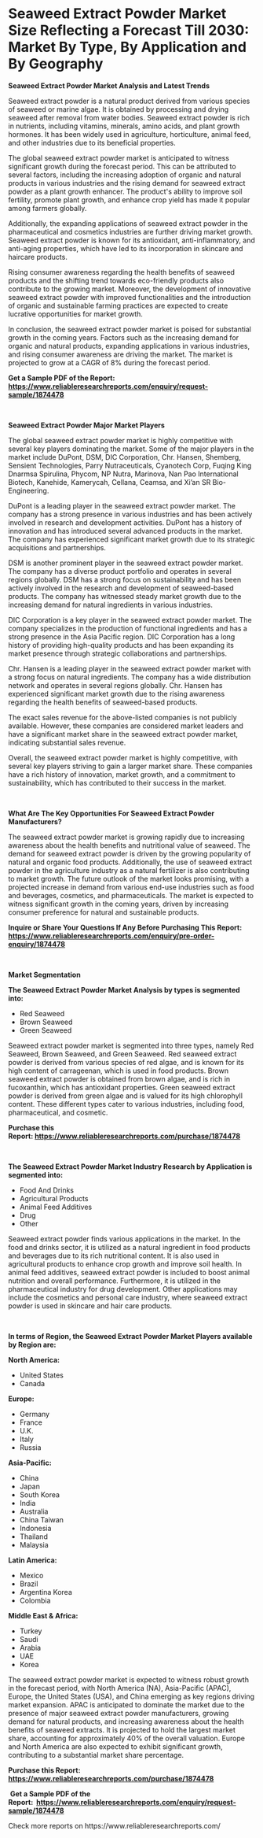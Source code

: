 <p><h1>Seaweed Extract Powder Market Size Reflecting a Forecast Till 2030: Market By Type, By Application and By Geography</h1></p><p><strong>Seaweed Extract Powder Market Analysis and Latest Trends</strong></p>
<p><p>Seaweed extract powder is a natural product derived from various species of seaweed or marine algae. It is obtained by processing and drying seaweed after removal from water bodies. Seaweed extract powder is rich in nutrients, including vitamins, minerals, amino acids, and plant growth hormones. It has been widely used in agriculture, horticulture, animal feed, and other industries due to its beneficial properties.</p><p>The global seaweed extract powder market is anticipated to witness significant growth during the forecast period. This can be attributed to several factors, including the increasing adoption of organic and natural products in various industries and the rising demand for seaweed extract powder as a plant growth enhancer. The product's ability to improve soil fertility, promote plant growth, and enhance crop yield has made it popular among farmers globally.</p><p>Additionally, the expanding applications of seaweed extract powder in the pharmaceutical and cosmetics industries are further driving market growth. Seaweed extract powder is known for its antioxidant, anti-inflammatory, and anti-aging properties, which have led to its incorporation in skincare and haircare products.</p><p>Rising consumer awareness regarding the health benefits of seaweed products and the shifting trend towards eco-friendly products also contribute to the growing market. Moreover, the development of innovative seaweed extract powder with improved functionalities and the introduction of organic and sustainable farming practices are expected to create lucrative opportunities for market growth.</p><p>In conclusion, the seaweed extract powder market is poised for substantial growth in the coming years. Factors such as the increasing demand for organic and natural products, expanding applications in various industries, and rising consumer awareness are driving the market. The market is projected to grow at a CAGR of 8% during the forecast period.</p></p>
<p><strong>Get a Sample PDF of the Report:&nbsp; <a href="https://www.reliableresearchreports.com/enquiry/request-sample/1874478">https://www.reliableresearchreports.com/enquiry/request-sample/1874478</a></strong></p>
<p>&nbsp;</p>
<p><strong>Seaweed Extract Powder Major Market Players</strong></p>
<p><p>The global seaweed extract powder market is highly competitive with several key players dominating the market. Some of the major players in the market include DuPont, DSM, DIC Corporation, Chr. Hansen, Shemberg, Sensient Technologies, Parry Nutraceuticals, Cyanotech Corp, Fuqing King Dnarmsa Spirulina, Phycom, NP Nutra, Marinova, Nan Pao International Biotech, Kanehide, Kamerycah, Cellana, Ceamsa, and Xi’an SR Bio-Engineering.</p><p>DuPont is a leading player in the seaweed extract powder market. The company has a strong presence in various industries and has been actively involved in research and development activities. DuPont has a history of innovation and has introduced several advanced products in the market. The company has experienced significant market growth due to its strategic acquisitions and partnerships.</p><p>DSM is another prominent player in the seaweed extract powder market. The company has a diverse product portfolio and operates in several regions globally. DSM has a strong focus on sustainability and has been actively involved in the research and development of seaweed-based products. The company has witnessed steady market growth due to the increasing demand for natural ingredients in various industries.</p><p>DIC Corporation is a key player in the seaweed extract powder market. The company specializes in the production of functional ingredients and has a strong presence in the Asia Pacific region. DIC Corporation has a long history of providing high-quality products and has been expanding its market presence through strategic collaborations and partnerships.</p><p>Chr. Hansen is a leading player in the seaweed extract powder market with a strong focus on natural ingredients. The company has a wide distribution network and operates in several regions globally. Chr. Hansen has experienced significant market growth due to the rising awareness regarding the health benefits of seaweed-based products.</p><p>The exact sales revenue for the above-listed companies is not publicly available. However, these companies are considered market leaders and have a significant market share in the seaweed extract powder market, indicating substantial sales revenue.</p><p>Overall, the seaweed extract powder market is highly competitive, with several key players striving to gain a larger market share. These companies have a rich history of innovation, market growth, and a commitment to sustainability, which has contributed to their success in the market.</p></p>
<p>&nbsp;</p>
<p><strong>What Are The Key Opportunities For Seaweed Extract Powder Manufacturers?</strong></p>
<p><p>The seaweed extract powder market is growing rapidly due to increasing awareness about the health benefits and nutritional value of seaweed. The demand for seaweed extract powder is driven by the growing popularity of natural and organic food products. Additionally, the use of seaweed extract powder in the agriculture industry as a natural fertilizer is also contributing to market growth. The future outlook of the market looks promising, with a projected increase in demand from various end-use industries such as food and beverages, cosmetics, and pharmaceuticals. The market is expected to witness significant growth in the coming years, driven by increasing consumer preference for natural and sustainable products.</p></p>
<p><strong>Inquire or Share Your Questions If Any Before Purchasing This Report: <a href="https://www.reliableresearchreports.com/enquiry/pre-order-enquiry/1874478">https://www.reliableresearchreports.com/enquiry/pre-order-enquiry/1874478</a></strong></p>
<p>&nbsp;</p>
<p><strong>Market Segmentation</strong></p>
<p><strong>The Seaweed Extract Powder Market Analysis by types is segmented into:</strong></p>
<p><ul><li>Red Seaweed</li><li>Brown Seaweed</li><li>Green Seaweed</li></ul></p>
<p><p>Seaweed extract powder market is segmented into three types, namely Red Seaweed, Brown Seaweed, and Green Seaweed. Red seaweed extract powder is derived from various species of red algae, and is known for its high content of carrageenan, which is used in food products. Brown seaweed extract powder is obtained from brown algae, and is rich in fucoxanthin, which has antioxidant properties. Green seaweed extract powder is derived from green algae and is valued for its high chlorophyll content. These different types cater to various industries, including food, pharmaceutical, and cosmetic.</p></p>
<p><strong>Purchase this Report:&nbsp;<a href="https://www.reliableresearchreports.com/purchase/1874478">https://www.reliableresearchreports.com/purchase/1874478</a></strong></p>
<p>&nbsp;</p>
<p><strong>The Seaweed Extract Powder Market Industry Research by Application is segmented into:</strong></p>
<p><ul><li>Food And Drinks</li><li>Agricultural Products</li><li>Animal Feed Additives</li><li>Drug</li><li>Other</li></ul></p>
<p><p>Seaweed extract powder finds various applications in the market. In the food and drinks sector, it is utilized as a natural ingredient in food products and beverages due to its rich nutritional content. It is also used in agricultural products to enhance crop growth and improve soil health. In animal feed additives, seaweed extract powder is included to boost animal nutrition and overall performance. Furthermore, it is utilized in the pharmaceutical industry for drug development. Other applications may include the cosmetics and personal care industry, where seaweed extract powder is used in skincare and hair care products.</p></p>
<p>&nbsp;</p>
<p><strong>In terms of Region, the Seaweed Extract Powder Market Players available by Region are:</strong></p>
<p>
    <p> <strong> North America: </strong>
        <ul>
            <li>United States</li>
            <li>Canada</li>
        </ul>
        </p> 
    <p> <strong> Europe: </strong>
        <ul>
            <li>Germany</li>
            <li>France</li>
            <li>U.K.</li>
            <li>Italy</li>
            <li>Russia</li>
        </ul>
        </p> 
    <p> <strong> Asia-Pacific: </strong>
        <ul>
            <li>China</li>
            <li>Japan</li>
            <li>South Korea</li>
            <li>India</li>
            <li>Australia</li>
            <li>China Taiwan</li>
            <li>Indonesia</li>
            <li>Thailand</li>
            <li>Malaysia</li>
        </ul>
        </p> 
    <p> <strong> Latin America: </strong>
        <ul>
            <li>Mexico</li>
            <li>Brazil</li>
            <li>Argentina Korea</li>
            <li>Colombia</li>
        </ul>
        </p> 
    <p> <strong> Middle East & Africa: </strong>
        <ul>
            <li>Turkey</li>
            <li>Saudi</li>
            <li>Arabia</li>
            <li>UAE</li>
            <li>Korea</li>
        </ul>
    </p>
    </p>
<p><p>The seaweed extract powder market is expected to witness robust growth in the forecast period, with North America (NA), Asia-Pacific (APAC), Europe, the United States (USA), and China emerging as key regions driving market expansion. APAC is anticipated to dominate the market due to the presence of major seaweed extract powder manufacturers, growing demand for natural products, and increasing awareness about the health benefits of seaweed extracts. It is projected to hold the largest market share, accounting for approximately 40% of the overall valuation. Europe and North America are also expected to exhibit significant growth, contributing to a substantial market share percentage.</p></p>
<p><strong>Purchase this Report: <a href="https://www.reliableresearchreports.com/purchase/1874478">https://www.reliableresearchreports.com/purchase/1874478</a></strong></p>
<p>&nbsp;<strong>Get a Sample PDF of the Report:&nbsp;&nbsp;<a href="https://www.reliableresearchreports.com/enquiry/request-sample/1874478">https://www.reliableresearchreports.com/enquiry/request-sample/1874478</a></strong></p>
<p><strong></strong></p>
<p>Check more reports on https://www.reliableresearchreports.com/</p>